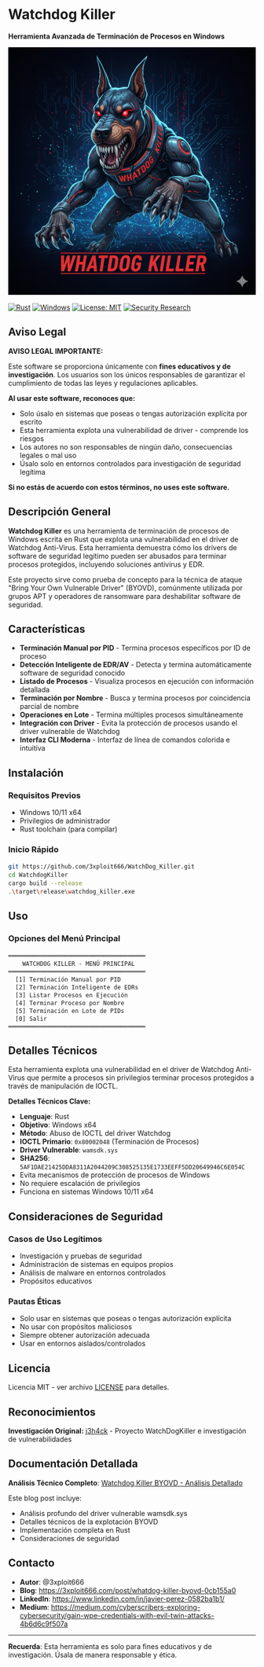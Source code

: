 # Watchdog Killer

**Herramienta Avanzada de Terminación de Procesos en Windows**

![Watchdog Killer](./assets/portada.png)

[![Rust](https://img.shields.io/badge/rust-%23000000.svg?style=for-the-badge&logo=rust&logoColor=white)](https://www.rust-lang.org/)
[![Windows](https://img.shields.io/badge/Windows-0078D6?style=for-the-badge&logo=windows&logoColor=white)](https://www.microsoft.com/windows)
[![License: MIT](https://img.shields.io/badge/License-MIT-yellow.svg?style=for-the-badge)](https://opensource.org/licenses/MIT)
[![Security Research](https://img.shields.io/badge/Security-Research-red?style=for-the-badge)](https://github.com/yourusername/WatchdogKiller)

## Aviso Legal

**AVISO LEGAL IMPORTANTE:**

Este software se proporciona únicamente con **fines educativos y de investigación**. Los usuarios son los únicos responsables de garantizar el cumplimiento de todas las leyes y regulaciones aplicables.

**Al usar este software, reconoces que:**
- Solo úsalo en sistemas que poseas o tengas autorización explícita por escrito
- Esta herramienta explota una vulnerabilidad de driver - comprende los riesgos
- Los autores no son responsables de ningún daño, consecuencias legales o mal uso
- Úsalo solo en entornos controlados para investigación de seguridad legítima

**Si no estás de acuerdo con estos términos, no uses este software.**

## Descripción General

**Watchdog Killer** es una herramienta de terminación de procesos de Windows escrita en Rust que explota una vulnerabilidad en el driver de Watchdog Anti-Virus. Esta herramienta demuestra cómo los drivers de software de seguridad legítimo pueden ser abusados para terminar procesos protegidos, incluyendo soluciones antivirus y EDR.

Este proyecto sirve como prueba de concepto para la técnica de ataque "Bring Your Own Vulnerable Driver" (BYOVD), comúnmente utilizada por grupos APT y operadores de ransomware para deshabilitar software de seguridad.

## Características

- **Terminación Manual por PID** - Termina procesos específicos por ID de proceso
- **Detección Inteligente de EDR/AV** - Detecta y termina automáticamente software de seguridad conocido
- **Listado de Procesos** - Visualiza procesos en ejecución con información detallada
- **Terminación por Nombre** - Busca y termina procesos por coincidencia parcial de nombre
- **Operaciones en Lote** - Termina múltiples procesos simultáneamente
- **Integración con Driver** - Evita la protección de procesos usando el driver vulnerable de Watchdog
- **Interfaz CLI Moderna** - Interfaz de línea de comandos colorida e intuitiva

## Instalación

### Requisitos Previos
- Windows 10/11 x64
- Privilegios de administrador
- Rust toolchain (para compilar)

### Inicio Rápido
```bash
git https://github.com/3xploit666/WatchDog_Killer.git
cd WatchdogKiller
cargo build --release
.\target\release\watchdog_killer.exe
```

## Uso

### Opciones del Menú Principal

```
═══════════════════════════════════════
    WATCHDOG KILLER - MENÚ PRINCIPAL
═══════════════════════════════════════
  [1] Terminación Manual por PID
  [2] Terminación Inteligente de EDRs
  [3] Listar Procesos en Ejecución
  [4] Terminar Proceso por Nombre
  [5] Terminación en Lote de PIDs
  [0] Salir
═══════════════════════════════════════
```

## Detalles Técnicos

Esta herramienta explota una vulnerabilidad en el driver de Watchdog Anti-Virus que permite a procesos sin privilegios terminar procesos protegidos a través de manipulación de IOCTL.

**Detalles Técnicos Clave:**
- **Lenguaje**: Rust
- **Objetivo**: Windows x64
- **Método**: Abuso de IOCTL del driver Watchdog
- **IOCTL Primario**: `0x80002048` (Terminación de Procesos)
- **Driver Vulnerable**: `wamsdk.sys`
- **SHA256**: `5AF1DAE21425DDA8311A2044209C308525135E1733EEFF5DD20649946C6E054C`
- Evita mecanismos de protección de procesos de Windows
- No requiere escalación de privilegios
- Funciona en sistemas Windows 10/11 x64

## Consideraciones de Seguridad

### Casos de Uso Legítimos
- Investigación y pruebas de seguridad
- Administración de sistemas en equipos propios
- Análisis de malware en entornos controlados
- Propósitos educativos

### Pautas Éticas
- Solo usar en sistemas que poseas o tengas autorización explícita
- No usar con propósitos maliciosos
- Siempre obtener autorización adecuada
- Usar en entornos aislados/controlados

## Licencia

Licencia MIT - ver archivo [LICENSE](LICENSE) para detalles.

## Reconocimientos

**Investigación Original:** [j3h4ck](https://github.com/j3h4ck/WatchDogKiller) - Proyecto WatchDogKiller e investigación de vulnerabilidades

## Documentación Detallada

**Análisis Técnico Completo**: [Watchdog Killer BYOVD - Análisis Detallado](https://3xploit666.com/post/whatdog-killer-byovd-0cb155a0)

Este blog post incluye:
- Análisis profundo del driver vulnerable wamsdk.sys
- Detalles técnicos de la explotación BYOVD
- Implementación completa en Rust
- Consideraciones de seguridad

## Contacto

- **Autor**: @3xploit666
- **Blog**: https://3xploit666.com/post/whatdog-killer-byovd-0cb155a0
- **LinkedIn**: https://www.linkedin.com/in/javier-perez-0582ba1b1/
- **Medium**: https://medium.com/cyberscribers-exploring-cybersecurity/gain-wpe-credentials-with-evil-twin-attacks-4b6d6c9f507a

---

**Recuerda**: Esta herramienta es solo para fines educativos y de investigación. Úsala de manera responsable y ética.
